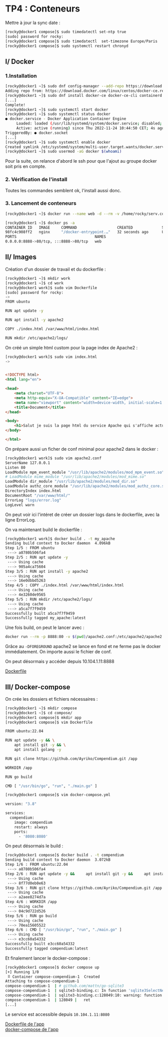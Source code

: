 # TP4 : Conteneurs

Mettre à jour la sync date :
```bash
[rocky@docker1 compose]$ sudo timedatectl set-ntp true
[sudo] password for rocky:
[rocky@docker1 compose]$ sudo timedatectl  set-timezone Europe/Paris
[rocky@docker1 compose]$ sudo systemctl restart chronyd
```

## I/ Docker

### 1.Installation

```bash
[rocky@docker1 ~]$ sudo dnf config-manager --add-repo https://download.docker.com/linux/centos/docker-ce.repo
Adding repo from: https://download.docker.com/linux/centos/docker-ce.repo
[rocky@docker1 ~]$ sudo dnf install docker-ce docker-ce-cli containerd.io
[...]
Complete!
[rocky@docker1 ~]$ sudo systemctl start docker
[rocky@docker1 ~]$ sudo systemctl status docker
● docker.service - Docker Application Container Engine
     Loaded: loaded (/usr/lib/systemd/system/docker.service; disabled; vendor preset: disabled)
     Active: active (running) since Thu 2022-11-24 10:44:50 CET; 4s ago
TriggeredBy: ● docker.socket
[...]
[rocky@docker1 ~]$ sudo systemctl enable docker
Created symlink /etc/systemd/system/multi-user.target.wants/docker.service → /usr/lib/systemd/system/docker.service.
[rocky@docker1 ~]$ sudo usermod -aG docker $(whoami)
```

Pour la suite, on relance d'abord le ssh pour que l'ajout au groupe docker soit pris en compte.

### 2. Vérification de l'install

Toutes les commandes semblent ok, l'install aussi donc.

### 3. Lancement de conteneurs

```bash
[rocky@docker1 ~]$ docker run --name web -d --rm -v /home/rocky/serv.conf:/etc/nginx/conf.d/serv.conf -v /home/rocky/index.html:/usr/share/nginx/html/index.html -p 8888:80 --cpus="1" -m 500m nginx 
```
```bash
[rocky@docker1 ~]$ docker ps -a
CONTAINER ID   IMAGE     COMMAND                  CREATED             STATUS                           
98fc4c908ff2   nginx     "/docker-entrypoint.…"   32 seconds ago      Up 31 seconds                  
PORTS                                   NAMES  
0.0.0.0:8888->80/tcp, :::8888->80/tcp   web
```

## II/ Images

Création d'un dossier de travail et du dockerfile :
```bash
[rocky@docker1 ~]$ mkdir work
[rocky@docker1 ~]$ cd work
[rocky@docker1 work]$ sudo vim Dockerfile
[sudo] password for rocky:
-> 
FROM ubuntu

RUN apt update -y

RUN apt install -y apache2

COPY ./index.html /var/www/html/index.html

RUN mkdir /etc/apache2/logs/

```
On créé un simple html custom pour la page index de Apache2 :
```bash
[rocky@docker1 work]$ sudo vim index.html
-> 
```
```html

<!DOCTYPE html>
<html lang="en">

<head>
    <meta charset="UTF-8">
    <meta http-equiv="X-UA-Compatible" content="IE=edge">
    <meta name="viewport" content="width=device-width, initial-scale=1.0">
    <title>Document</title>
</head>

<body>
    <h1>Salut je suis la page html du service Apache qui s'affiche actuellement</h1>
</body>

</html>
```

On prépare aussi un ficher de conf minimal pour apache2 dans le docker :

```bash
[rocky@docker1 work]$ sudo vim apache2.conf
ServerName 127.0.0.1
Listen 80
LoadModule mpm_event_module "/usr/lib/apache2/modules/mod_mpm_event.so"
# LoadModule mime_module "/usr/lib/apache2/modules/mod_mime.so"
LoadModule dir_module "/usr/lib/apache2/modules/mod_dir.so"
LoadModule authz_core_module "/usr/lib/apache2/modules/mod_authz_core.so"
DirectoryIndex index.html
DocumentRoot "/var/www/html/"
ErrorLog "logs/error.log"
LogLevel warn
```
On peut voir ici l'intéret de créer un dossier logs dans le dockerfile, avec la ligne ErrorLog.

On va maintenant build le dockerfile :
```bash
[rocky@docker1 work]$ docker build . -t my_apache
Sending build context to Docker daemon  4.096kB
Step 1/5 : FROM ubuntu
 ---> a8780b506fa4
Step 2/5 : RUN apt update -y
 ---> Using cache
 ---> 905a4ca75604
Step 3/5 : RUN apt install -y apache2
 ---> Using cache
 ---> 16e0dbbd5263
Step 4/5 : COPY ./index.html /var/www/html/index.html
 ---> Using cache
 ---> 4e3260de9565
Step 5/5 : RUN mkdir /etc/apache2/logs/
 ---> Using cache
 ---> a5ca7f7f9459
Successfully built a5ca7f7f9459
Successfully tagged my_apache:latest
```


Une fois build, on peut le lancer avec :
```bash
docker run --rm -p 8888:80 -v $(pwd)/apache2.conf:/etc/apache2/apache2.conf my_apache apache2 -DFOREGROUND
```
Grâce au `-DFOREGROUND` apache2 se lance en fond et ne ferme pas le docker immédiatement.
On importe aussi le fichier de conf.

On peut désormais y accéder depuis 10.104.1.11:8888


[Dockerfile](files/Dockerfile)

## III/ Docker-compose

On crée les dossiers et fichiers nécessaires :

```bash
[rocky@docker1 ~]$ mkdir compose
[rocky@docker1 ~]$ cd compose/
[rocky@docker1 compose]$ mkdir app
[rocky@docker1 compose]$ vim Dockerfile
```
```bash
FROM ubuntu:22.04

RUN apt update -y && \
    apt install git -y && \
    apt install golang -y

RUN git clone https://github.com/Ayriko/Compendium.git /app

WORKDIR /app

RUN go build

CMD [ "/usr/bin/go", "run", "./main.go" ]
```
```bash
[rocky@docker1 compose]$ vim docker-compose.yml
```
```bash
version: "3.8"

services:
  compendium:
    image: compendium
    restart: always
    ports:
      - '8080:8080'
```

On peut désormais le build :

```bash
[rocky@docker1 compose]$ docker build . -t compendium
Sending build context to Docker daemon  3.072kB
Step 1/6 : FROM ubuntu:22.04
 ---> a8780b506fa4
Step 2/6 : RUN apt update -y &&     apt install git -y &&     apt install golang -y
 ---> Using cache
 ---> 8f77d0eb0e63
Step 3/6 : RUN git clone https://github.com/Ayriko/Compendium.git /app
 ---> Using cache
 ---> a2aee8274d7a
Step 4/6 : WORKDIR /app
 ---> Using cache
 ---> 04c9d722d526
Step 5/6 : RUN go build
 ---> Using cache
 ---> 70ea15605522
Step 6/6 : CMD [ "/usr/bin/go", "run", "./main.go" ]
 ---> Using cache
 ---> e3cc60a54332
Successfully built e3cc60a54332
Successfully tagged compendium:latest
```

Et finalement lancer le docker-compose :

```bash
[rocky@docker1 compose]$ docker compose up
[+] Running 1/0
 ⠿ Container compose-compendium-1  Created                                                       0.0s
Attaching to compose-compendium-1
compose-compendium-1  | # github.com/mattn/go-sqlite3
compose-compendium-1  | sqlite3-binding.c: In function 'sqlite3SelectNew':
compose-compendium-1  | sqlite3-binding.c:128049:10: warning: function may return address of local variable [-Wreturn-local-addr]
compose-compendium-1  | 128049 |   ret
[...]
```

Le service est accessible depuis `10.104.1.11:8080`

[Dockerfile de l'app](app/Dockerfile)  
[docker-compose de l'app](app/docker-compose.yml)
